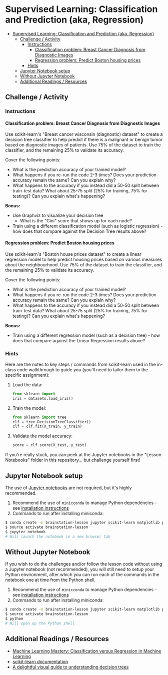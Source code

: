 # Supervised Learning: Classification and Prediction (aka, Regression)

<!-- TOC -->

- [Supervised Learning: Classification and Prediction (aka, Regression)](#supervised-learning-classification-and-prediction-aka-regression)
  - [Challenge / Activity](#challenge--activity)
    - [Instructions](#instructions)
      - [Classification problem: Breast Cancer Diagnosis from Diagnostic Images](#classification-problem-breast-cancer-diagnosis-from-diagnostic-images)
      - [Regression problem: Predict Boston housing prices](#regression-problem-predict-boston-housing-prices)
    - [Hints](#hints)
  - [Jupyter Notebook setup](#jupyter-notebook-setup)
  - [Without Jupyter Notebook](#without-jupyter-notebook)
  - [Additional Readings / Resources](#additional-readings--resources)

<!-- /TOC -->

## Challenge / Activity

### Instructions

#### Classification problem: Breast Cancer Diagnosis from Diagnostic Images

Use scikit-learn's "Breast cancer wisconsin (diagnostic) dataset" to create a decision tree classifier to help predict if there is a malignant or benign tumor based on diagnostic images of patients. Use 75% of the dataset to train the classifier, and the remaining 25% to validate its accuracy.

Cover the following points:

- What is the prediction accuracy of your trained model?
- What happens if you re-run the code 2-3 times? Does your prediction accuracy remain the same? Can you explain why?
- What happens to the accuracy if you instead did a 50-50 split between train-test data? What about 25-75 split (25% for training, 75% for testing)? Can you explain what's happening?

**Bonus:**

- Use Graphviz to visualize your decision tree
  - What is the "Gini" score that shows up for each node?
- Train using a different classification model (such as logistic regression) - how does that compare against the Decision Tree results above?

#### Regression problem: Predict Boston housing prices

Use scikit-learn's "Boston house prices dataset" to create a linear regression model to help predict housing prices based on various measures about the neighbourhood. Use 75% of the dataset to train the classifier, and the remaining 25% to validate its accuracy.

Cover the following points:

- What is the prediction accuracy of your trained model?
- What happens if you re-run the code 2-3 times? Does your prediction accuracy remain the same? Can you explain why?
- What happens to the accuracy if you instead did a 50-50 split between train-test data? What about 25-75 split (25% for training, 75% for testing)? Can you explain what's happening?

**Bonus:**

- Train using a different regression model (such as a decision tree) - how does that compare against the Linear Regression results above?

### Hints

Here are the notes to key steps / commands from scikit-learn used in the in-class code walkthrough to guide you (you'll need to tailor them to the specific assignment):

1. Load the data:

    ```python
    from sklearn import
    iris = datasets.load_iris()
    ```

2. Train the model:

    ```python
    from sklearn import tree
    clf = tree.DecisionTreeClassifier()
    clf = clf.fit(X_train, y_train)
    ```

3. Validate the model accuracy:

    ```python
    score = clf.score(X_test, y_test)
    ```

If you're really stuck, you can peek at the Jupyter notebooks in the "Lesson Notebooks" folder in this repository... but challenge yourself first!

## Jupyter Notebook setup

The use of [Jupyter notebooks](https://jupyter.org/) are not required, but it's highly recommended.

1. Recommend the use of `minicconda` to manage Python dependencies - see [installation instructions](https://conda.io/en/latest/miniconda.html)
2. Commands to run after installing miniconda:

  ```sh
  $ conda create -n brainstation-lesson jupyter scikit-learn matplotlib python-graphviz
  $ source activate brainstation-lesson
  $ jupyter notebook
  # Will launch the notebook in a new browser tab
  ```

## Without Jupyter Notebook

If you wish to do the challenges and/or follow the lesson code without using a Jupyter notebook (not recommended), you will still need to setup your Python environment, after which you can run each of the commands in the notebook one at time from the Python shell.

1. Recommend the use of `minicconda` to manage Python dependencies - see [installation instructions](https://conda.io/en/latest/miniconda.html)
2. Commands to run after installing miniconda:

  ```sh
  $ conda create -n brainstation-lesson jupyter scikit-learn matplotlib python-graphviz
  $ source activate brainstation-lesson
  $ python
  # Will open up the Python shell
  ```

## Additional Readings / Resources

- [Machine Learning Mastery: Classification versus Regression in Machine Learning](https://machinelearningmastery.com/classification-versus-regression-in-machine-learning/)
- [scikit-learn documentation](https://scikit-learn.org/stable/documentation.html)
- [A delightful visual guide to understanding decision trees](http://www.r2d3.us/visual-intro-to-machine-learning-part-1/)
